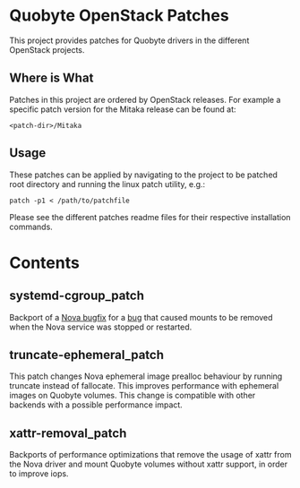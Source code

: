 # Quobyte OpenStack Patches

This project provides patches for Quobyte drivers in the different OpenStack projects.

## Where is What

Patches in this project are ordered by OpenStack releases. For example a specific patch  version for the Mitaka release can be found at:

    <patch-dir>/Mitaka


## Usage

These patches can be applied by navigating to the project to be patched root directory and running the linux patch utility, e.g.:

    patch -p1 < /path/to/patchfile

Please see the different patches readme files for their respective installation commands.

# Contents

## systemd-cgroup_patch

Backport of a [Nova bugfix](https://review.openstack.org/#/c/432344/) for a [bug](https://bugs.launchpad.net/nova/+bug/1530860) that caused mounts to be removed when the Nova service was stopped or restarted.

## truncate-ephemeral_patch

This patch changes Nova ephemeral image prealloc behaviour by running truncate instead of fallocate. This improves performance with ephemeral images on Quobyte volumes.
This change is compatible with other backends with a possible performance impact.

## xattr-removal_patch

Backports of performance optimizations that remove the usage of xattr from the Nova driver and mount Quobyte volumes without xattr support, in order to improve iops. 